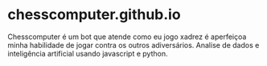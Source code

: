 # chesscomputer.github.io
Chesscomputer é um bot que atende como eu jogo xadrez é aperfeiçoa minha habilidade de jogar contra os outros adiversários. Analise de dados e inteligência artificial usando javascript e python.
